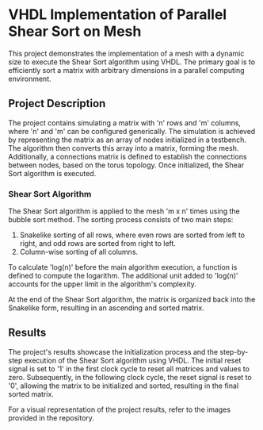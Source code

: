 # VHDL Implementation of Parallel Shear Sort on Mesh

This project demonstrates the implementation of a mesh with a dynamic size to execute the Shear Sort algorithm using VHDL. The primary goal is to efficiently sort a matrix with arbitrary dimensions in a parallel computing environment.

## Project Description

The project contains simulating a matrix with 'n' rows and 'm' columns, where 'n' and 'm' can be configured generically. The simulation is achieved by representing the matrix as an array of nodes initialized in a testbench. The algorithm then converts this array into a matrix, forming the mesh. Additionally, a connections matrix is defined to establish the connections between nodes, based on the torus topology. Once initialized, the Shear Sort algorithm is executed.

### Shear Sort Algorithm

The Shear Sort algorithm is applied to the mesh 'm x n' times using the bubble sort method. The sorting process consists of two main steps:
1. Snakelike sorting of all rows, where even rows are sorted from left to right, and odd rows are sorted from right to left.
2. Column-wise sorting of all columns.

To calculate 'log(n)' before the main algorithm execution, a function is defined to compute the logarithm. The additional unit added to 'log(n)' accounts for the upper limit in the algorithm's complexity.

At the end of the Shear Sort algorithm, the matrix is organized back into the Snakelike form, resulting in an ascending and sorted matrix.

## Results

The project's results showcase the initialization process and the step-by-step execution of the Shear Sort algorithm using VHDL. The initial reset signal is set to '1' in the first clock cycle to reset all matrices and values to zero. Subsequently, in the following clock cycle, the reset signal is reset to '0', allowing the matrix to be initialized and sorted, resulting in the final sorted matrix.

For a visual representation of the project results, refer to the images provided in the repository.

